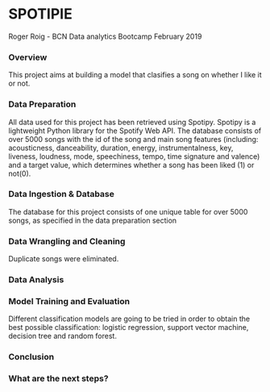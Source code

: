 # SPOTIPIE

Roger Roig - BCN Data analytics Bootcamp February 2019

### Overview

This project aims at building a model that clasifies a song on whether I like it or not.

### Data Preparation

All data used for this project has been retrieved using Spotipy. 
Spotipy is a lightweight Python library for the Spotify Web API.
The database consists of over 5000 songs with the id of the song and main song features (including: acousticness, danceability, duration, energy, instrumentalness, key, liveness, loudness, mode, speechiness, tempo, time signature and valence) and a target value, which determines whether a song has been liked (1) or not(0).

### Data Ingestion & Database

The database for this project consists of one unique table for over 5000 songs, as specified in the data preparation section

### Data Wrangling and Cleaning

Duplicate songs were eliminated. 

### Data Analysis



### Model Training and Evaluation

Different classification models are going to be tried in order to obtain the best possible classification: logistic regression, support vector machine, decision tree and random forest.

### Conclusion


### What are the next steps?


